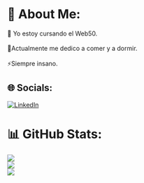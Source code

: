 # 💫 About Me:
🔭 Yo estoy cursando el Web50.<br><br>💬Actualmente me dedico a comer y a dormir.<br><br>⚡Siempre insano.


## 🌐 Socials:
[![LinkedIn](https://img.shields.io/badge/LinkedIn-%230077B5.svg?logo=linkedin&logoColor=white)](https://linkedin.com/in/https://www.linkedin.com/in/jos%C3%A9-miranda-802742252/) 


# 📊 GitHub Stats:
![](https://github-readme-stats.vercel.app/api?username=Mortadelo24&theme=dark&hide_border=false&include_all_commits=true&count_private=false)<br/>
![](https://github-readme-streak-stats.herokuapp.com/?user=Mortadelo24&theme=dark&hide_border=false)<br/>
![](https://github-readme-stats.vercel.app/api/top-langs/?username=Mortadelo24&theme=dark&hide_border=false&include_all_commits=true&count_private=false&layout=compact)


